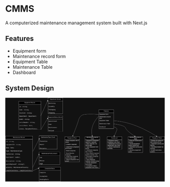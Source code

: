 # CMMS
A computerized maintenance management system built with Next.js


## Features
- Equipment form
- Maintenance record form
- Equipment Table
- Maintenance Table
- Dashboard

## System Design
![System Design Diagram](design/system-design-diagram.drawio.png)